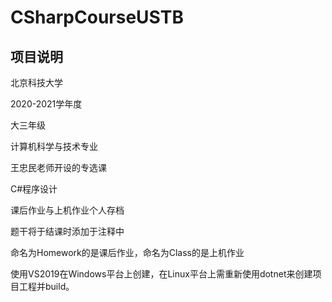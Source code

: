 # CSharpCourseUSTB

## 项目说明

北京科技大学

2020-2021学年度

大三年级

计算机科学与技术专业

王忠民老师开设的专选课

C#程序设计

课后作业与上机作业个人存档

题干将于结课时添加于注释中

命名为Homework的是课后作业，命名为Class的是上机作业

使用VS2019在Windows平台上创建，在Linux平台上需重新使用dotnet来创建项目工程并build。